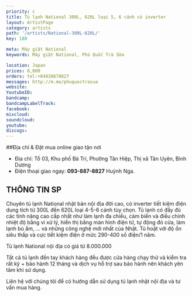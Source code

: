 ```yaml
---
priority: c
title: Tủ lạnh National 300L, 620L loại 5, 6 cánh có inverter
layout: ArtistPage
category: artists
path: '/artists/National-300L-620L/'
key: 180

meta: Máy giặt National
keywords: Máy giặt National, Phú Quốc Trà Sữa

location: Japan
prices: 8,000
orders: tel:+84938878827
messages: http://m.me/phuquoctrasua
website: 
YoutubeID: 
bandcamp: 
bandcampLabelTrack: 
facebook: 
mixcloud: 
soundcloud: 
youtube: 
discogs: 
---
```


##Địa chỉ & Đặt mua online giao tận nơi

- Địa chỉ: Tổ 03, Khu phố Bà Tri, Phường Tân Hiệp, Thị xã Tân Uyên, Bình Dương
- Điện thoại giao ngay: **093-887-8827** Huỳnh Nga.

## THÔNG TIN SP

Chuyên tủ lạnh National nhật bản nội địa đời cao, có inverter tiết kiệm điện dung tích từ 300L đến 620L loại 4-5-6 cánh tùy chọn. Tủ lanh có đầy đủ các tính năng cao cấp nhất như làm lạnh đa chiều, cảm biến và điều chỉnh nhiệt độ bằng vi xử lý, hiển thị bằng màn hình điện tử, tự động đó cửa, làm lạnh bù ẩm, ... và những công nghệ mới nhất của Nhật. Tủ hoặt với độ ồn siêu thấp và cực tiết kiệm điện ở mức 290-400 số điện/1 năm. 

Tủ lạnh National nội địa có giá từ 8.000.000

Tất cả tủ lạnh đến tay khách hàng đều được cửa hàng chạy thử và kiểm tra rất kỹ + bảo hành 12 tháng và dịch vụ hỗ trợ sau bảo hành nên khách yên tâm khi sử dụng.

Liên hệ với chúng tôi để có hướng dẫn sử dụng tủ lạnh nhật nội địa và tư vấn mua hàng.